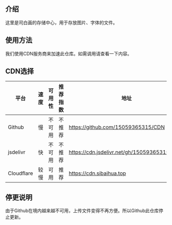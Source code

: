 ## 介绍
这里是司白画的存储中心，用于存放图片、字体的文件。
## 使用方法
我们使用CDN服务商来加速此仓库。如需调用请查看一下内容。
## CDN选择
平台|速度|可用性|推荐指数|地址
--|--|--|--|--
Github|慢|不可用|不推荐|https://github.com/15059365315/CDN
jsdelivr|快|不可用|不推荐|https://cdn.jsdelivr.net/gh/15059365315/CDN/
Cloudflare|较慢|可用|推荐|https://cdn.sibaihua.top
## 停更说明
由于Github在境内越来越不可用，上传文件变得不再方便。所以Github此仓库停止更新。
